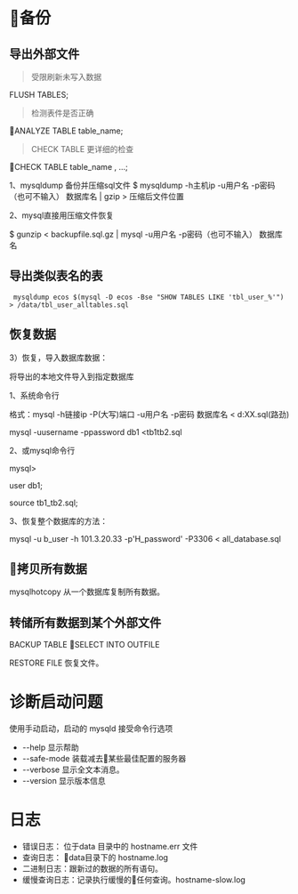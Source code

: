 # 备份

## 导出外部文件

> 受限刷新未写入数据

FLUSH TABLES;

> 检测表件是否正确

ANALYZE TABLE table_name;

> CHECK TABLE 更详细的检查

CHECK TABLE table_name , ...;


1、mysqldump 备份并压缩sql文件
$ mysqldump -h主机ip -u用户名 -p密码（也可不输入） 数据库名   | gzip > 压缩后文件位置

2、mysql直接用压缩文件恢复

$ gunzip < backupfile.sql.gz | mysql -u用户名 -p密码（也可不输入） 数据库名

## 导出类似表名的表

```
 mysqldump ecos $(mysql -D ecos -Bse "SHOW TABLES LIKE 'tbl_user_%'") > /data/tbl_user_alltables.sql
```

## 恢复数据

3）恢复，导入数据库数据：

将导出的本地文件导入到指定数据库

1、系统命令行

格式：mysql -h链接ip -P(大写)端口 -u用户名 -p密码 数据库名 < d:XX.sql(路劲)

mysql -uusername -ppassword db1 <tb1tb2.sql

2、或mysql命令行

mysql>

user db1;

source tb1_tb2.sql;

3、恢复整个数据库的方法：

mysql -u  b_user -h 101.3.20.33 -p'H_password' -P3306   < all_database.sql

## 拷贝所有数据

mysqlhotcopy 从一个数据库复制所有数据。


## 转储所有数据到某个外部文件

BACKUP TABLE
SELECT INTO OUTFILE

RESTORE FILE 恢复文件。


# 诊断启动问题

使用手动启动，启动的 mysqld 接受命令行选项

- --help 显示帮助
- --safe-mode 装载减去某些最佳配置的服务器
- --verbose 显示全文本消息。
- --version 显示版本信息

# 日志

- 错误日志： 位于data 目录中的 hostname.err 文件
- 查询日志： data目录下的 hostname.log
- 二进制日志：跟新过的数据的所有语句。
- 缓慢查询日志：记录执行缓慢的任何查询。hostname-slow.log
